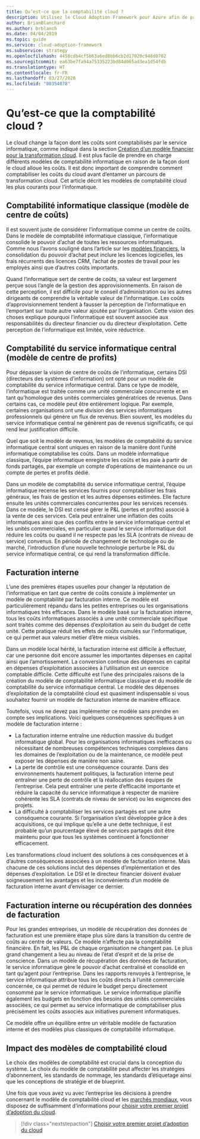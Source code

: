 ```yaml
---
title: Qu’est-ce que la comptabilité cloud ?
description: Utilisez le Cloud Adoption Framework pour Azure afin de prendre connaissance des modèles de comptabilité cloud courants pour l’informatique au début du parcours de votre migration cloud.
author: BrianBlanchard
ms.author: brblanch
ms.date: 04/04/2019
ms.topic: guide
ms.service: cloud-adoption-framework
ms.subservice: strategy
ms.openlocfilehash: 4458cdb4cf5b63a6ed8bb6cb2d17020c948d0702
ms.sourcegitcommit: ea63be7fa94a75335223bd84d065ad3ea1d54fdb
ms.translationtype: HT
ms.contentlocale: fr-FR
ms.lasthandoff: 03/27/2020
ms.locfileid: "80354078"
---
```

<!-- cSpell:ignore CIOs -->

<!-- markdownlint-disable MD026 -->

# <a name="what-is-cloud-accounting"></a>Qu’est-ce que la comptabilité cloud ?

Le cloud change la façon dont les coûts sont comptabilisés par le service informatique, comme indiqué dans la section [Création d’un modèle financier pour la transformation cloud](./financial-models.md). Il est plus facile de prendre en charge différents modèles de comptabilité informatique en raison de la façon dont le cloud alloue les coûts. Il est donc important de comprendre comment comptabiliser les coûts du cloud avant d’entamer un parcours de transformation cloud. Cet article décrit les modèles de comptabilité cloud les plus courants pour l’informatique.

## <a name="traditional-it-accounting-cost-center-model"></a>Comptabilité informatique classique (modèle de centre de coûts)

Il est souvent juste de considérer l’informatique comme un centre de coûts. Dans le modèle de comptabilité informatique classique, l’informatique consolide le pouvoir d’achat de toutes les ressources informatiques. Comme nous l’avons souligné dans l’article sur les [modèles financiers](./financial-models.md), la consolidation du pouvoir d’achat peut inclure les licences logicielles, les frais récurrents des licences CRM, l’achat de postes de travail pour les employés ainsi que d’autres coûts importants.

Quand l’informatique sert de centre de coûts, sa valeur est largement perçue sous l’angle de la gestion des approvisionnements. En raison de cette perception, il est difficile pour le conseil d’administration ou les autres dirigeants de comprendre la véritable valeur de l’informatique. Les coûts d’approvisionnement tendent à fausser la perception de l’informatique en l’emportant sur toute autre valeur ajoutée par l’organisation. Cette vision des choses explique pourquoi l’informatique est souvent associée aux responsabilités du directeur financier ou du directeur d’exploitation. Cette perception de l’informatique est limitée, voire réductrice.

## <a name="central-it-accounting-profit-center-model"></a>Comptabilité du service informatique central (modèle de centre de profits)

Pour dépasser la vision de centre de coûts de l’informatique, certains DSI (directeurs des systèmes d’information) ont opté pour un modèle de comptabilité du service informatique central. Dans ce type de modèle, l’informatique est traitée comme une unité commerciale concurrente et en tant qu’homologue des unités commerciales génératrices de revenus. Dans certains cas, ce modèle peut être entièrement logique. Par exemple, certaines organisations ont une division des services informatiques professionnels qui génère un flux de revenus. Bien souvent, les modèles du service informatique central ne génèrent pas de revenus significatifs, ce qui rend leur justification difficile.

Quel que soit le modèle de revenus, les modèles de comptabilité du service informatique central sont uniques en raison de la manière dont l’unité informatique comptabilise les coûts. Dans un modèle informatique classique, l’équipe informatique enregistre les coûts et les paie à partir de fonds partagés, par exemple un compte d’opérations de maintenance ou un compte de pertes et profits dédié.

Dans un modèle de comptabilité du service informatique central, l’équipe informatique recense les services fournis pour comptabiliser les frais généraux, les frais de gestion et les autres dépenses estimées. Elle facture ensuite les unités commerciales concurrentes pour les services recensés. Dans ce modèle, le DSI est censé gérer le P&L (pertes et profits) associé à la vente de ces services. Cela peut entraîner une inflation des coûts informatiques ainsi que des conflits entre le service informatique central et les unités commerciales, en particulier quand le service informatique doit réduire les coûts ou quand il ne respecte pas les SLA (contrats de niveau de service) convenus. En période de changement de technologie ou de marché, l’introduction d’une nouvelle technologie perturbe le P&L du service informatique central, ce qui rend la transformation difficile.

## <a name="chargeback"></a>Facturation interne

L’une des premières étapes usuelles pour changer la réputation de l’informatique en tant que centre de coûts consiste à implémenter un modèle de comptabilité par facturation interne. Ce modèle est particulièrement répandu dans les petites entreprises ou les organisations informatiques très efficaces. Dans le modèle basé sur la facturation interne, tous les coûts informatiques associés à une unité commerciale spécifique sont traités comme des dépenses d’exploitation au sein du budget de cette unité. Cette pratique réduit les effets de coûts cumulés sur l’informatique, ce qui permet aux valeurs métier d’être mieux visibles.

Dans un modèle local hérité, la facturation interne est difficile à effectuer, car une personne doit encore assumer les importantes dépenses en capital ainsi que l’amortissement. La conversion continue des dépenses en capital en dépenses d’exploitation associées à l’utilisation est un exercice comptable difficile. Cette difficulté est l’une des principales raisons de la création du modèle de comptabilité informatique classique et du modèle de comptabilité du service informatique central. Le modèle des dépenses d’exploitation de la comptabilité cloud est quasiment indispensable si vous souhaitez fournir un modèle de facturation interne de manière efficace.

Toutefois, vous ne devez pas implémenter ce modèle sans prendre en compte ses implications. Voici quelques conséquences spécifiques à un modèle de facturation interne :

- La facturation interne entraîne une réduction massive du budget informatique global. Pour les organisations informatiques inefficaces ou nécessitant de nombreuses compétences techniques complexes dans les domaines de l’exploitation ou de la maintenance, ce modèle peut exposer les dépenses de manière non saine.
- La perte de contrôle est une conséquence courante. Dans des environnements hautement politiques, la facturation interne peut entraîner une perte de contrôle et la réallocation des équipes de l’entreprise. Cela peut entraîner une perte d’efficacité importante et réduire la capacité du service informatique à respecter de manière cohérente les SLA (contrats de niveau de service) ou les exigences des projets.
- La difficulté à comptabiliser les services partagés est une autre conséquence courante. Si l’organisation s’est développée grâce à des acquisitions, ce qui implique qu’elle a une dette technique, il est probable qu’un pourcentage élevé de services partagés doit être maintenu pour que tous les systèmes continuent à fonctionner efficacement.

Les transformations cloud incluent des solutions à ces conséquences et à d’autres conséquences associées à un modèle de facturation interne. Mais chacune de ces solutions inclut des dépenses d’implémentation et des dépenses d’exploitation. Le DSI et le directeur financier doivent évaluer soigneusement les avantages et les inconvénients d’un modèle de facturation interne avant d’envisager ce dernier.

## <a name="showback-or-awareness-back"></a>Facturation interne ou récupération des données de facturation

Pour les grandes entreprises, un modèle de récupération des données de facturation est une première étape plus sûre dans la transition du centre de coûts au centre de valeurs. Ce modèle n’affecte pas la comptabilité financière. En fait, les P&L de chaque organisation ne changent pas. Le plus grand changement a lieu au niveau de l’état d’esprit et de la prise de conscience. Dans un modèle de récupération des données de facturation, le service informatique gère le pouvoir d’achat centralisé et consolidé en tant qu’agent pour l’entreprise. Dans les rapports renvoyés à l’entreprise, le service informatique attribue tous les coûts directs à l’unité commerciale concernée, ce qui permet de réduire le budget perçu directement consommé par le service informatique. Le service informatique planifie également les budgets en fonction des besoins des unités commerciales associées, ce qui permet au service informatique de comptabiliser plus précisément les coûts associés aux initiatives purement informatiques.

Ce modèle offre un équilibre entre un véritable modèle de facturation interne et des modèles plus classiques de comptabilité informatique.

## <a name="impact-of-cloud-accounting-models"></a>Impact des modèles de comptabilité cloud

Le choix des modèles de comptabilité est crucial dans la conception du système. Le choix du modèle de comptabilité peut affecter les stratégies d’abonnement, les standards de nommage, les standards d’étiquetage ainsi que les conceptions de stratégie et de blueprint.

Une fois que vous avez vu avec l’entreprise les décisions à prendre concernant le modèle de comptabilité cloud et les [marchés mondiaux](./global-markets.md), vous disposez de suffisamment d’informations pour [choisir votre premier projet d’adoption du cloud](./first-adoption-project.md).

> [!div class="nextstepaction"]
> [Choisir votre premier projet d’adoption du cloud](./first-adoption-project.md)
